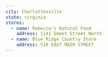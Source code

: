 ```yaml
---
city: Charlottesville
state: virginia
stores:
  - name: Rebecca's Natural Food
    address: 1141 Emmet Street North
  - name: Blue Ridge Country Store
    address: 518 EAST MAIN STREET
---
```

